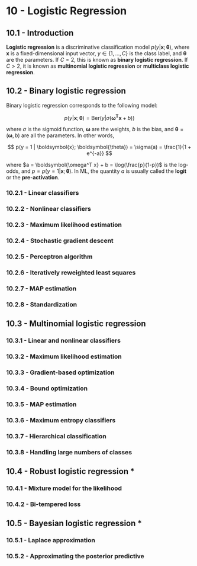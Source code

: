 # 10 - Logistic Regression

## 10.1 - Introduction

**Logistic regression** is a discriminative classification model $p(y|\boldsymbol{x};\boldsymbol{\theta})$, where $\boldsymbol{x}$ is a fixed-dimensional input vector, $y \in \{ 1, \dots, C \}$ is the class label, and $\boldsymbol{\theta}$ are the parameters. If $C = 2$, this is known as **binary logistic regression**. If $C > 2$, it is known as **multinomial logistic regression** or **multiclass logistic regression**.

## 10.2 - Binary logistic regression

Binary logistic regression corresponds to the following model:

$$ p(y|\boldsymbol{x};\boldsymbol{\theta}) = \text{Ber}(y|\sigma(\boldsymbol{\omega^T x} + b)) $$

where $\sigma$ is the sigmoid function, $\boldsymbol{\omega}$ are the weights, $b$ is the bias, and $\boldsymbol{\theta} = (\boldsymbol{\omega}, b)$ are all the parameters. In other words,

$$ p(y = 1 | \boldsymbol{x}; \boldsymbol{\theta}) = \sigma(a) = \frac{1}{1 + e^{-a}} $$

where $a = \boldsymbol{\omega^T x} + b = \log(\frac{p}{1-p})$ is the log-odds, and $p = p(y=1|\boldsymbol{x};\boldsymbol{\theta})$. In ML, the quantity $a$ is usually called the **logit** or the **pre-activation**.

### 10.2.1 - Linear classifiers



### 10.2.2 - Nonlinear classifiers



### 10.2.3 - Maximum likelihood estimation



### 10.2.4 - Stochastic gradient descent



### 10.2.5 - Perceptron algorithm



### 10.2.6 - Iteratively reweighted least squares



### 10.2.7 - MAP estimation



### 10.2.8 - Standardization



## 10.3 - Multinomial logistic regression



### 10.3.1 - Linear and nonlinear classifiers



### 10.3.2 - Maximum likelihood estimation



### 10.3.3 - Gradient-based optimization



### 10.3.4 - Bound optimization



### 10.3.5 - MAP estimation



### 10.3.6 - Maximum entropy classifiers



### 10.3.7 - Hierarchical classification



### 10.3.8 - Handling large numbers of classes



## 10.4 - Robust logistic regression *



### 10.4.1 - Mixture model for the likelihood



### 10.4.2 - Bi-tempered loss



## 10.5 - Bayesian logistic regression *



### 10.5.1 - Laplace approximation



### 10.5.2 - Approximating the posterior predictive
